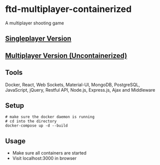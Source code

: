 # ftd-multiplayer-containerized
A multiplayer shooting game 

## [Singleplayer Version](https://github.com/hanxianxuhuang/ftd-singleplayer)
## [Multiplayer Version (Uncontainerized)](https://github.com/hanxianxuhuang/ftd-multiplayer)

## Tools
Docker, React, Web Sockets, Material-UI, MongoDB, PostgreSQL, JavaScript, jQuery, Restful API, Node.js, Express.js, Ajax and Middleware

## Setup
```
# make sure the docker daemon is running
# cd into the directory
docker-compose up -d --build
```

## Usage
- Make sure all containers are started
- Visit localhost:3000 in browser

